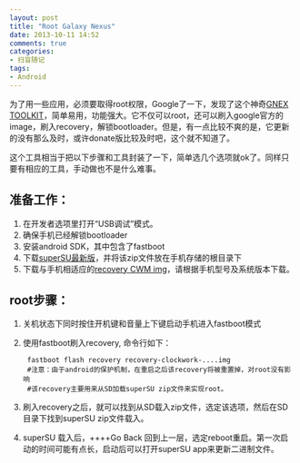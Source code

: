 ```yaml
---
layout: post
title: "Root Galaxy Nexus"
date: 2013-10-11 14:52
comments: true
categories: 
- 扫盲随记
tags:
- Android
---
```

为了用一些应用，必须要取得root权限，Google了一下，发现了这个神奇[GNEX TOOLKIT](http://forum.xda-developers.com/showthread.php?t=1614827)，简单易用，功能强大。它不仅可以root，还可以刷入google官方的image，刷入recovery，解锁bootloader。但是，有一点比较不爽的是，它更新的没有那么及时，或许donate版比较及时吧，这个就不知道了。

这个工具相当于把以下步骤和工具封装了一下，简单选几个选项就ok了。同样只要有相应的工具，手动做也不是什么难事。
<!--more-->
准备工作：
----------
1. 在开发者选项里打开“USB调试”模式。
2. 确保手机已经解锁bootloader
3. 安装android SDK，其中包含了fastboot
4. 下载[superSU最新版](http://www.chainfire.eu/)，并将该zip文件放在手机存储的根目录下
5. 下载与手机相适应的[recovery CWM img](http://www.clockworkmod.com/rommanager)，请根据手机型号及系统版本下载。

root步骤：
----------
1. 关机状态下同时按住开机键和音量上下键启动手机进入fastboot模式
2. 使用fastboot刷入recovery, 命令行如下：

		fastboot flash recovery recovery-clockwork-....img
		#注意：由于android的保护机制，在重启之后该recovery将被重置掉，对root没有影响
		#该recovery主要用来从SD加载superSU zip文件来实现root。
3. 刷入recovery之后，就可以找到从SD载入zip文件，选定该选项，然后在SD目录下找到superSU zip文件载入。
4. superSU 载入后，++++Go Back 回到上一层，选定reboot重启。第一次启动的时间可能有点长，启动后可以打开superSU app来更新二进制文件。
